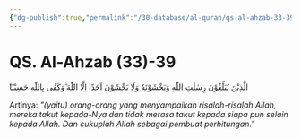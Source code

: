 ```yaml
---
{"dg-publish":true,"permalink":"/30-database/al-quran/qs-al-ahzab-33-39/"}
---
```



# QS. Al-Ahzab (33)-39
 ۨالَّذِيْنَ يُبَلِّغُوْنَ رِسٰلٰتِ اللّٰهِ وَيَخْشَوْنَهٗ وَلَا يَخْشَوْنَ اَحَدًا اِلَّا اللّٰهَ ۗوَكَفٰى بِاللّٰهِ حَسِيْبًا 

Artinya: *"(yaitu) orang-orang yang menyampaikan risalah-risalah Allah, mereka takut kepada-Nya dan tidak merasa takut kepada siapa pun selain kepada Allah. Dan cukuplah Allah sebagai pembuat perhitungan."*
